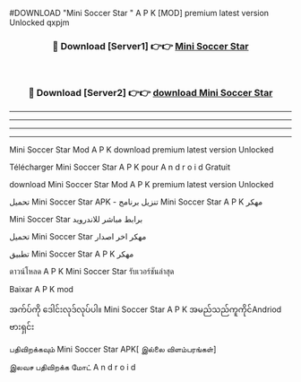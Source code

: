 #DOWNLOAD "Mini Soccer Star " A P K [MOD] premium latest version Unlocked qxpjm 



<div align="center">

<h3>🔴 Download [Server1] 👉👉 <a href="https://apkdownload12.web.app/?title=Mini Soccer Star ">Mini Soccer Star  </a></h3><br>

<h3>🔴 Download [Server2] 👉👉 <a href="https://apkdownload12.web.app/?title=Mini Soccer Star ">download Mini Soccer Star  </a></h3>
</div>


----------------------------------------------------------

----------------------------------------------------------

----------------------------------------------------------

----------------------------------------------------------


Mini Soccer Star  Mod A P K download premium latest version Unlocked

Télécharger  Mini Soccer Star  A P K pour A n d r o i d Gratuit

download Mini Soccer Star  Mod A P K premium latest version Unlocked

تحميل Mini Soccer Star  APK - تنزيل برنامج Mini Soccer Star  A P K مهكر

Mini Soccer Star  برابط مباشر للاندرويد

تحميل Mini Soccer Star  مهكر اخر اصدار

تطبيق Mini Soccer Star  A P K مهكر

ดาวน์โหลด A P K Mini Soccer Star  รับเวอร์ชันล่าสุด

Baixar A P K mod

အက်ပ်ကို ဒေါင်းလုဒ်လုပ်ပါ။ Mini Soccer Star  A P K အမည်သည်ကူကိုင်Andriod ဗားရှင်း

பதிவிறக்கவும் Mini Soccer Star  APK[ இல்லை விளம்பரங்கள்] 
 
இலவச பதிவிறக்க மோட் A n d r o i d



